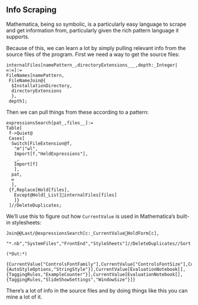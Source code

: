 <a id="info-scraping" style="width:0;height:0;margin:0;padding:0;">&zwnj;</a>

## Info Scraping

Mathematica, being so symbolic, is a particularly easy language to scrape and get information from, particularly given the rich pattern language it supports.

Because of this, we can learn a lot by simply pulling relevant info from the source files of the program. First we need a way to get the source files:

	internalFiles[namePattern_,directoryExtensions___,depth:_Integer|∞:∞]:=
	FileNames[namePattern,
	 FileNameJoin@{
	  $InstallationDirectory,
	  directoryExtensions
	  },
	 depth];

Then we can pull things from these according to a pattern:

	expressionsSearch[pat_,files__]:=
	Table[
	 f->Quiet@
	 Cases[
	  Switch[FileExtension@f,
	   "m"|"wl",
	   Import[f,"HeldExpressions"],
	   _,
	   Import[f]
	   ],
	  pat,
	  ∞
	  ],
	 {f,Replace[Hold[files],
	   Except@Hold[_List]internalFiles[files]
	   ]}
	 ]//DeleteDuplicates;

We’ll use this to figure out how  ```CurrentValue```  is used in Mathematica’s built-in stylesheets:

	Join@@Last/@expressionsSearch[c:_CurrentValueHoldForm[c],
	 "*.nb","SystemFiles","FrontEnd","StyleSheets"]//DeleteDuplicates//Sort

	(*Out:*)
	
	{CurrentValue["ControlsFontFamily"],CurrentValue["ControlsFontSize"],CurrentValue["HyperlinkModifierKey"],CurrentValue["MenuFontFamily"],CurrentValue["MenuFontSize"],CurrentValue["MouseOver"],CurrentValue["PanelBackground"],CurrentValue["PanelFontFamily"],CurrentValue["PanelFontSize"],CurrentValue["ShiftKey"],CurrentValue["ToolbarBackground"],CurrentValue["TooltipFontFamily"],CurrentValue["TooltipFontSize"],CurrentValue["TooltipFrameMargins"],CurrentValue[Enabled],CurrentValue[Evaluatable],CurrentValue[{"SystemColor","DialogText"}],CurrentValue[{"SystemColor","DialogTextDisabled"}],CurrentValue[{"SystemColor","Menu"}],CurrentValue[{"SystemColor","MenuText"}],CurrentValue[{"SystemColor","Tooltip"}],CurrentValue[{"SystemColor","TooltipFrame"}],CurrentValue[{"SystemColor","TooltipText"}],CurrentValue[{StyleHints,"CodeFont"}],CurrentValue[EvaluationNotebook[],WindowElements],CurrentValue[EvaluationNotebook[],WindowMargins],CurrentValue[EvaluationNotebook[],WindowSize],CurrentValue[EvaluationNotebook[],{AutoStyleOptions,"StringStyle"}],CurrentValue[EvaluationNotebook[],{TaggingRules,"ExampleCounter"}],CurrentValue[EvaluationNotebook[],{TaggingRules,"SlideShowSettings","WindowSize"}]}

There’s a lot of info in the source files and by doing things like this you can mine a lot of it.